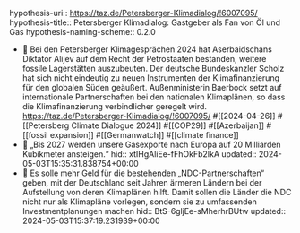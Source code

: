 hypothesis-uri:: https://taz.de/Petersberger-Klimadialog/!6007095/
hypothesis-title:: Petersberger Klimadialog: Gastgeber als Fan von Öl und Gas
hypothesis-naming-scheme:: 0.2.0

- 📝 Bei den Petersberger Klimagesprächen 2024 hat Aserbaidschans Diktator Alijev auf dem Recht der Petrostaaten bestanden, weitere fossile Lagerstätten auszubeuten. Der deutsche Bundeskanzler Scholz hat sich nicht eindeutig zu neuen Instrumenten der Klimafinanzierung für den globalen Süden geäußert. Außenministerin Baerbock setzt auf internationale Partnerschaften bei den nationalen Klimaplänen, so dass die Klimafinanzierung verbindlicher geregelt wird. https://taz.de/Petersberger-Klimadialog/!6007095/ #[[2024-04-26]] #[[Petersberg Climate Dialogue 2024]] #[[COP29]] #[[Azerbaijan]] #[[fossil expansion]] #[[Germanwatch]] #[[climate finance]]
- 📌 „Bis 2027 werden unsere Gasexporte nach Europa auf 20 Milliarden Kubikmeter ansteigen.“
  hid:: xtIHgAliEe-fFhOkFb2IkA
  updated:: 2024-05-03T15:35:31.838754+00:00
- 📌 Es solle mehr Geld für die bestehenden „NDC-Partnerschaften“ geben, mit der Deutschland seit Jahren ärmeren Ländern bei der Aufstellung von deren Klimaplänen hilft. Damit sollen die Länder die NDC nicht nur als Klimapläne vorlegen, sondern sie zu umfassenden Investmentplanungen machen
  hid:: BtS-6gljEe-sMherhrBUtw
  updated:: 2024-05-03T15:37:19.231939+00:00